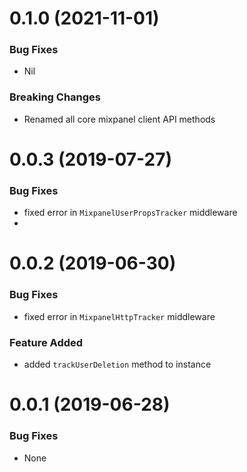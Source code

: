 <a name="0.1.0"></a>
# 0.1.0 (2021-11-01)

### Bug Fixes
- Nil

### Breaking Changes
- Renamed all core mixpanel client API methods

<a name="0.0.3"></a>
# 0.0.3 (2019-07-27)

### Bug Fixes
- fixed error in `MixpanelUserPropsTracker` middleware
-

<a name="0.0.2"></a>
# 0.0.2 (2019-06-30)

### Bug Fixes
- fixed error in `MixpanelHttpTracker` middleware

### Feature Added
- added `trackUserDeletion` method to instance

<a name="0.0.1"></a>
# 0.0.1 (2019-06-28)

### Bug Fixes
- None
